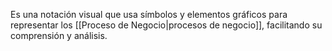 Es una notación visual que usa símbolos y elementos gráficos para representar los [[Proceso de Negocio|procesos de negocio]], facilitando su comprensión y análisis.